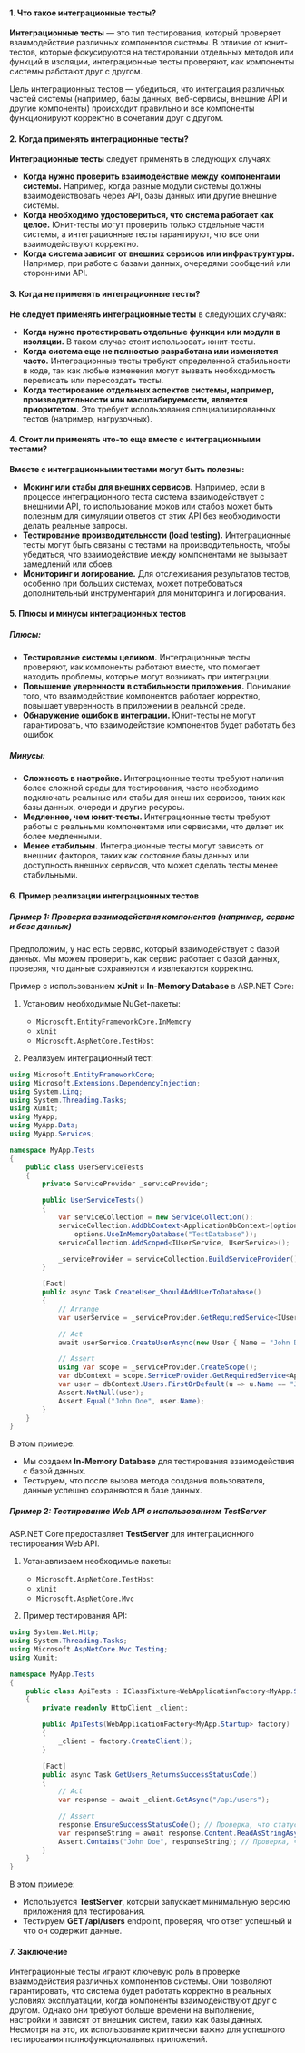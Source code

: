 #### 1. Что такое **интеграционные тесты**?

**Интеграционные тесты** — это тип тестирования, который проверяет взаимодействие различных компонентов системы. В отличие от юнит-тестов, которые фокусируются на тестировании отдельных методов или функций в изоляции, интеграционные тесты проверяют, как компоненты системы работают друг с другом.

Цель интеграционных тестов — убедиться, что интеграция различных частей системы (например, базы данных, веб-сервисы, внешние API и другие компоненты) происходит правильно и все компоненты функционируют корректно в сочетании друг с другом.

#### 2. Когда применять интеграционные тесты?

**Интеграционные тесты** следует применять в следующих случаях:

- **Когда нужно проверить взаимодействие между компонентами системы.** Например, когда разные модули системы должны взаимодействовать через API, базы данных или другие внешние системы.
- **Когда необходимо удостовериться, что система работает как целое.** Юнит-тесты могут проверить только отдельные части системы, а интеграционные тесты гарантируют, что все они взаимодействуют корректно.
- **Когда система зависит от внешних сервисов или инфраструктуры.** Например, при работе с базами данных, очередями сообщений или сторонними API.

#### 3. Когда не применять интеграционные тесты?

**Не следует применять интеграционные тесты** в следующих случаях:

- **Когда нужно протестировать отдельные функции или модули в изоляции.** В таком случае стоит использовать юнит-тесты.
- **Когда система еще не полностью разработана или изменяется часто.** Интеграционные тесты требуют определенной стабильности в коде, так как любые изменения могут вызвать необходимость переписать или пересоздать тесты.
- **Когда тестирование отдельных аспектов системы, например, производительности или масштабируемости, является приоритетом.** Это требует использования специализированных тестов (например, нагрузочных).

#### 4. Стоит ли применять что-то еще вместе с интеграционными тестами?

**Вместе с интеграционными тестами могут быть полезны:**

- **Мокинг или стабы для внешних сервисов.** Например, если в процессе интеграционного теста система взаимодействует с внешними API, то использование моков или стабов может быть полезным для симуляции ответов от этих API без необходимости делать реальные запросы.
- **Тестирование производительности (load testing).** Интеграционные тесты могут быть связаны с тестами на производительность, чтобы убедиться, что взаимодействие между компонентами не вызывает замедлений или сбоев.
- **Мониторинг и логирование.** Для отслеживания результатов тестов, особенно при больших системах, может потребоваться дополнительный инструментарий для мониторинга и логирования.

#### 5. Плюсы и минусы интеграционных тестов

##### Плюсы:

- **Тестирование системы целиком.** Интеграционные тесты проверяют, как компоненты работают вместе, что помогает находить проблемы, которые могут возникать при интеграции.
- **Повышение уверенности в стабильности приложения.** Понимание того, что взаимодействие компонентов работает корректно, повышает уверенность в приложении в реальной среде.
- **Обнаружение ошибок в интеграции.** Юнит-тесты не могут гарантировать, что взаимодействие компонентов будет работать без ошибок.

##### Минусы:

- **Сложность в настройке.** Интеграционные тесты требуют наличия более сложной среды для тестирования, часто необходимо подключать реальные или стабы для внешних сервисов, таких как базы данных, очереди и другие ресурсы.
- **Медленнее, чем юнит-тесты.** Интеграционные тесты требуют работы с реальными компонентами или сервисами, что делает их более медленными.
- **Менее стабильны.** Интеграционные тесты могут зависеть от внешних факторов, таких как состояние базы данных или доступность внешних сервисов, что может сделать тесты менее стабильными.

#### 6. Пример реализации интеграционных тестов

##### Пример 1: Проверка взаимодействия компонентов (например, сервис и база данных)

Предположим, у нас есть сервис, который взаимодействует с базой данных. Мы можем проверить, как сервис работает с базой данных, проверяя, что данные сохраняются и извлекаются корректно.

Пример с использованием **xUnit** и **In-Memory Database** в ASP.NET Core:

1. Установим необходимые NuGet-пакеты:
    
    - `Microsoft.EntityFrameworkCore.InMemory`
    - `xUnit`
    - `Microsoft.AspNetCore.TestHost`
2. Реализуем интеграционный тест:
    

```C#
using Microsoft.EntityFrameworkCore;
using Microsoft.Extensions.DependencyInjection;
using System.Linq;
using System.Threading.Tasks;
using Xunit;
using MyApp;
using MyApp.Data;
using MyApp.Services;

namespace MyApp.Tests
{
    public class UserServiceTests
    {
        private ServiceProvider _serviceProvider;

        public UserServiceTests()
        {
            var serviceCollection = new ServiceCollection();
            serviceCollection.AddDbContext<ApplicationDbContext>(options =>
                options.UseInMemoryDatabase("TestDatabase"));
            serviceCollection.AddScoped<IUserService, UserService>();

            _serviceProvider = serviceCollection.BuildServiceProvider();
        }

        [Fact]
        public async Task CreateUser_ShouldAddUserToDatabase()
        {
            // Arrange
            var userService = _serviceProvider.GetRequiredService<IUserService>();

            // Act
            await userService.CreateUserAsync(new User { Name = "John Doe" });

            // Assert
            using var scope = _serviceProvider.CreateScope();
            var dbContext = scope.ServiceProvider.GetRequiredService<ApplicationDbContext>();
            var user = dbContext.Users.FirstOrDefault(u => u.Name == "John Doe");
            Assert.NotNull(user);
            Assert.Equal("John Doe", user.Name);
        }
    }
}

```

В этом примере:

- Мы создаем **In-Memory Database** для тестирования взаимодействия с базой данных.
- Тестируем, что после вызова метода создания пользователя, данные успешно сохраняются в базе данных.

##### Пример 2: Тестирование Web API с использованием **TestServer**

ASP.NET Core предоставляет **TestServer** для интеграционного тестирования Web API.

1. Устанавливаем необходимые пакеты:
    
    - `Microsoft.AspNetCore.TestHost`
    - `xUnit`
    - `Microsoft.AspNetCore.Mvc`
2. Пример тестирования API:
    

```C#
using System.Net.Http;
using System.Threading.Tasks;
using Microsoft.AspNetCore.Mvc.Testing;
using Xunit;

namespace MyApp.Tests
{
    public class ApiTests : IClassFixture<WebApplicationFactory<MyApp.Startup>>
    {
        private readonly HttpClient _client;

        public ApiTests(WebApplicationFactory<MyApp.Startup> factory)
        {
            _client = factory.CreateClient();
        }

        [Fact]
        public async Task GetUsers_ReturnsSuccessStatusCode()
        {
            // Act
            var response = await _client.GetAsync("/api/users");

            // Assert
            response.EnsureSuccessStatusCode(); // Проверка, что статус ответа - успех (200 OK)
            var responseString = await response.Content.ReadAsStringAsync();
            Assert.Contains("John Doe", responseString); // Проверка, что в ответе содержится имя пользователя
        }
    }
}

```

В этом примере:

- Используется **TestServer**, который запускает минимальную версию приложения для тестирования.
- Тестируем **GET /api/users** endpoint, проверяя, что ответ успешный и что он содержит данные.

#### 7. Заключение

Интеграционные тесты играют ключевую роль в проверке взаимодействия различных компонентов системы. Они позволяют гарантировать, что система будет работать корректно в реальных условиях эксплуатации, когда компоненты взаимодействуют друг с другом. Однако они требуют больше времени на выполнение, настройки и зависят от внешних систем, таких как базы данных. Несмотря на это, их использование критически важно для успешного тестирования полнофункциональных приложений.